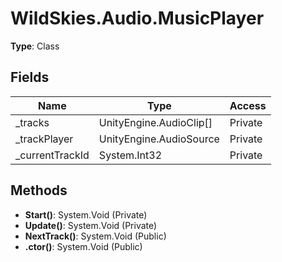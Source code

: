 ﻿# WildSkies.Audio.MusicPlayer

**Type**: Class

## Fields

| Name | Type | Access |
|------|------|--------|
| _tracks | UnityEngine.AudioClip[] | Private |
| _trackPlayer | UnityEngine.AudioSource | Private |
| _currentTrackId | System.Int32 | Private |

## Methods

- **Start()**: System.Void (Private)
- **Update()**: System.Void (Private)
- **NextTrack()**: System.Void (Public)
- **.ctor()**: System.Void (Public)

